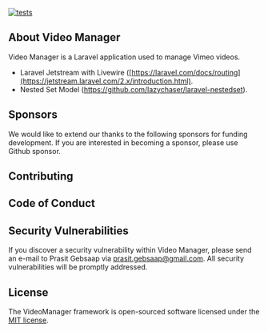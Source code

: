 [![tests](https://github.com/soap/VideoManager/actions/workflows/run-tests.yml/badge.svg)](https://github.com/soap/VideoManager/actions/workflows/run-tests.yml)

## About Video Manager

Video Manager is a Laravel application used to manage Vimeo videos.

- Laravel Jetstream with Livewire ([https://laravel.com/docs/routing](https://jetstream.laravel.com/2.x/introduction.html).
- Nested Set Model (https://github.com/lazychaser/laravel-nestedset).

## Sponsors

We would like to extend our thanks to the following sponsors for funding development. If you are interested in becoming a sponsor, please use Github sponsor.


## Contributing



## Code of Conduct



## Security Vulnerabilities

If you discover a security vulnerability within Video Manager, please send an e-mail to Prasit Gebsaap via [prasit.gebsaap@gmail.com](mailto:prasit.gebsaap@gmail.com). All security vulnerabilities will be promptly addressed.

## License

The VideoManager framework is open-sourced software licensed under the [MIT license](https://opensource.org/licenses/MIT).
